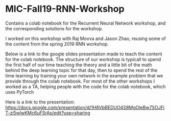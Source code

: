 # MIC-Fall19-RNN-Workshop
Contains a colab notebook for the Recurrent Neural Network workshop, and the corresponding solutions for the workshop. 

I worked on this workshop with Raj Movva and Jason Zhao, reusing some of the content from the spring 2019 RNN workshop.

Below is a link to the google slides presentation made to teach the content for the colab notebook. The structure of our
workshop is typicall to spend the first half of our time teaching the theory and a little bit of the math behind the 
deep learning topic for that day, then to spend the rest of the time learning by training your own network in the example 
problem that we provide through the colab notebook. For most of the other workshops I worked as a TA, helping people with the 
code for the colab notebook, which uses PyTorch

Here is a link to the presentation: https://docs.google.com/presentation/d/1H8VbBEDUO4S8MgOleBw7SOJFiT-zi5wlwKMc6uFSrAs/edit?usp=sharing
